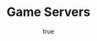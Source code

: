 ---
author:
  name: Linode
  email: docs@linode.com
description: 'Host a server for multiplayer online gaming on your Linode.'
alias: ['web-applications/game-servers/']
keywords: 'game servers,multiplayer,minecraft'
license: '[CC BY-ND 4.0](https://creativecommons.org/licenses/by-nd/4.0)'
published: 'Friday, April 14th, 2017'
title: Game Servers
---